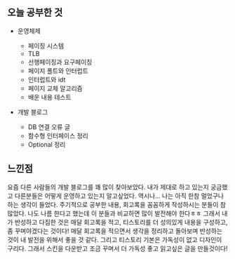 ## 오늘 공부한 것

- 운영체제
    - 페이징 시스템
    - TLB
    - 선행페이징과 요구페이징
    - 페이지 폴트와 인터럽트
    - 인터럽트와 idt
    - 페이지 교체 알고리즘
    - 배운 내용 테스트

- 개발 블로그
    - DB 연결 오류 글
    - 함수형 인터페이스 정리
    - Optional 정리

## 느낀점

요즘 다른 사람들의 개발 블로그를 꽤 많이 찾아보았다. 내가 제대로 하고 있는지 궁금했고 다른분들은 어떻게 운영하고 있는지 알고싶었다. 역시나... 나는 아직 한참 멀었구나 하는 생각이 들었다. 주기적으로 공부한 내용, 회고록을 꼼꼼하게 작성하시는 분들이 참 많았다. 나도 나름 한다고 했는데 이 분들과 비교하면 많이 발전해야 한다ㅎㅎ 그래서 내가 반성하고 다짐한 것은 매달 회고록을 적고, 티스토리를 더 성의있게 내용을 구성하고, 좀 꾸며야겠다는 것이다! 매달 회고록을 적으면서 생각을 정리하고 돌아보며 반성하는 것이 내 발전을 위해서 좋을 것 같다. 그리고 티스토리 기본은 가독성이 없고 디자인이 구리다. 그래서 스킨을 다운받고 조금 꾸며서 더 가독성 좋고 읽고싶은 글을 만들것이다!



